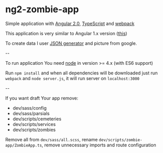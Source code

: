 # ng2-zombie-app

Simple application with <a href="https://angular.io/" target="_blank">Angular 2.0</a>, <a href="http://www.typescriptlang.org/" target="_blank">TypeScript</a> and <a href="https://webpack.github.io/" target="_blank">webpack</a>

This application is very similar to Angular 1.x version (<a href="https://github.com/Alcadur/angular-zombie-app">this</a>)

To create data I user <a href="http://www.json-generator.com/">JSON generator</a> and picture from google.

--

To run application You need <a href="https://nodejs.org/">node</a> in version >= 4.x (with ES6 support)

Run `npm install` and when all dependencies will be downloaded just run `webpack` and `node server.js`, it will run server on `localhost:3000`

--

If you want draft Your app remove:

- dev/sass/config
- dev/sass/parsials
- dev/scripts/cemeteries
- dev/scripts/services
- dev/scripts/zombies

Remove all from `dev/sass/all.scss`, rename `dev/scripts/zombie-app/ZombieApp.ts`, remove unnecessary imports and route configuration 
